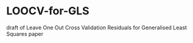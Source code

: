 # LOOCV-for-GLS
draft of Leave One Out Cross Validation Residuals for Generalised Least Squares paper
